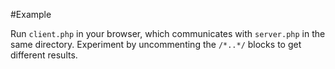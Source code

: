 #Example

Run `client.php` in your browser, which communicates with `server.php` in the same directory. Experiment by uncommenting the `/*..*/` blocks to get different results.
